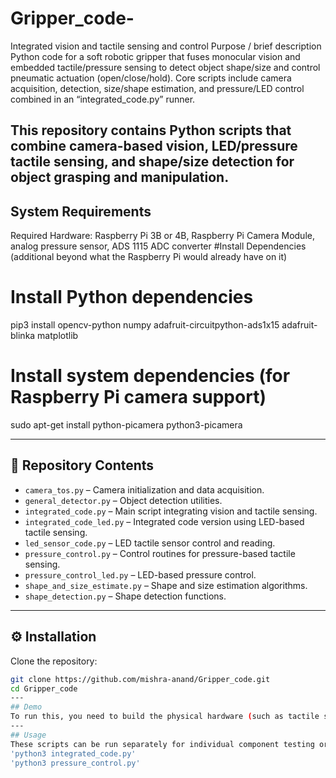 # Gripper_code-
Integrated vision and tactile sensing and control
Purpose / brief description
Python code for a soft robotic gripper that fuses monocular vision and embedded tactile/pressure sensing to detect object shape/size and control pneumatic actuation (open/close/hold). Core scripts include camera acquisition, detection, size/shape estimation, and pressure/LED control combined in an “integrated_code.py” runner.

This repository contains Python scripts that combine **camera-based vision**, **LED/pressure tactile sensing**, and shape/size detection for object grasping and manipulation.
---
## System Requirements
Required Hardware: Raspberry Pi 3B or 4B, Raspberry Pi Camera Module, analog pressure sensor, ADS 1115 ADC converter
#Install Dependencies (additional beyond what the Raspberry Pi would already have on it)
# Install Python dependencies
pip3 install opencv-python numpy adafruit-circuitpython-ads1x15 adafruit-blinka matplotlib
# Install system dependencies (for Raspberry Pi camera support)

sudo apt-get install python-picamera python3-picamera

---
## :open_file_folder: Repository Contents
- `camera_tos.py` – Camera initialization and data acquisition.
- `general_detector.py` – Object detection utilities.
- `integrated_code.py` – Main script integrating vision and tactile sensing.
- `integrated_code_led.py` – Integrated code version using LED-based tactile sensing.
- `led_sensor_code.py` – LED tactile sensor control and reading.
- `pressure_control.py` – Control routines for pressure-based tactile sensing.
- `pressure_control_led.py` – LED-based pressure control.
- `shape_and_size_estimate.py` – Shape and size estimation algorithms.
- `shape_detection.py` – Shape detection functions.
---
## :gear: Installation
Clone the repository:
```bash
git clone https://github.com/mishra-anand/Gripper_code.git
cd Gripper_code
---
## Demo
To run this, you need to build the physical hardware (such as tactile sensors) and execute the code on the data using the instructions in the next section. As a quick demo check, you can connect a PiCamera to the Raspberry Pi and run the shape_and_size_estimate.py or shape_detection.py code to check if it is working.
---
## Usage
These scripts can be run separately for individual component testing or as part of a full system test inside the directory. There is no dataset to provide here because these scripts generate output based on real-time sensor (pressure, curvature, tactile) data. They do not use any offline data or datasets.
'python3 integrated_code.py'
'python3 pressure_control.py'
